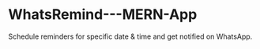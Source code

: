 # WhatsRemind---MERN-App
Schedule reminders for specific date &amp; time and get notified on WhatsApp.
